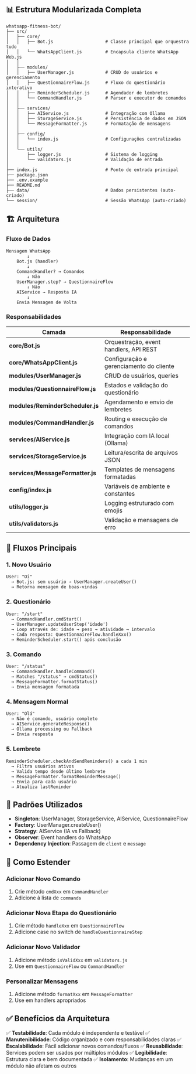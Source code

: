 ## 📊 Estrutura Modularizada Completa

```
whatsapp-fitness-bot/
├── src/
│   ├── core/
│   │   ├── Bot.js                    # Classe principal que orquestra tudo
│   │   └── WhatsAppClient.js         # Encapsula cliente WhatsApp Web.js
│   │
│   ├── modules/
│   │   ├── UserManager.js            # CRUD de usuários e gerenciamento
│   │   ├── QuestionnaireFlow.js      # Fluxo do questionário interativo
│   │   ├── ReminderScheduler.js      # Agendador de lembretes
│   │   └── CommandHandler.js         # Parser e executor de comandos
│   │
│   ├── services/
│   │   ├── AIService.js              # Integração com Ollama
│   │   ├── StorageService.js         # Persistência de dados em JSON
│   │   └── MessageFormatter.js       # Formatação de mensagens
│   │
│   ├── config/
│   │   └── index.js                  # Configurações centralizadas
│   │
│   └── utils/
│       ├── logger.js                 # Sistema de logging
│       └── validators.js             # Validação de entrada
│
├── index.js                          # Ponto de entrada principal
├── package.json
├── .env.example
├── README.md
├── data/                             # Dados persistentes (auto-criado)
└── session/                          # Sessão WhatsApp (auto-criado)
```

## 🏗️ Arquitetura

### Fluxo de Dados

```
Mensagem WhatsApp
        ↓
    Bot.js (handler)
        ↓
    CommandHandler? → Comandos
        ↓ Não
    UserManager.step? → QuestionnaireFlow
        ↓ Não
    AIService → Resposta IA
        ↓
    Envia Mensagem de Volta
```

### Responsabilidades

| Camada | Responsabilidade |
|--------|------------------|
| **core/Bot.js** | Orquestração, event handlers, API REST |
| **core/WhatsAppClient.js** | Configuração e gerenciamento do cliente |
| **modules/UserManager.js** | CRUD de usuários, queries |
| **modules/QuestionnaireFlow.js** | Estados e validação do questionário |
| **modules/ReminderScheduler.js** | Agendamento e envio de lembretes |
| **modules/CommandHandler.js** | Routing e execução de comandos |
| **services/AIService.js** | Integração com IA local (Ollama) |
| **services/StorageService.js** | Leitura/escrita de arquivos JSON |
| **services/MessageFormatter.js** | Templates de mensagens formatadas |
| **config/index.js** | Variáveis de ambiente e constantes |
| **utils/logger.js** | Logging estruturado com emojis |
| **utils/validators.js** | Validação e mensagens de erro |

## 🔄 Fluxos Principais

### 1. Novo Usuário
```
User: "Oi"
  → Bot.js: sem usuário → UserManager.createUser()
  → Retorna mensagem de boas-vindas
```

### 2. Questionário
```
User: "/start"
  → CommandHandler.cmdStart()
  → UserManager.updateUserStep('idade')
  → Loop através de: idade → peso → atividade → intervalo
  → Cada resposta: QuestionnaireFlow.handleXxx()
  → ReminderScheduler.start() após conclusão
```

### 3. Comando
```
User: "/status"
  → CommandHandler.handleCommand()
  → Matches "/status" → cmdStatus()
  → MessageFormatter.formatStatus()
  → Envia mensagem formatada
```

### 4. Mensagem Normal
```
User: "Olá"
  → Não é comando, usuário completo
  → AIService.generateResponse()
  → Ollama processing ou Fallback
  → Envia resposta
```

### 5. Lembrete
```
ReminderScheduler.checkAndSendReminders() a cada 1 min
  → Filtra usuários ativos
  → Valida tempo desde último lembrete
  → MessageFormatter.formatReminderMessage()
  → Envia para cada usuário
  → Atualiza lastReminder
```

## 📝 Padrões Utilizados

- **Singleton**: UserManager, StorageService, AIService, QuestionnaireFlow
- **Factory**: UserManager.createUser()
- **Strategy**: AIService (IA vs Fallback)
- **Observer**: Event handlers do WhatsApp
- **Dependency Injection**: Passagem de `client` e `message`

## 🚀 Como Estender

### Adicionar Novo Comando
1. Crie método `cmdXxx` em `CommandHandler`
2. Adicione à lista de `commands`

### Adicionar Nova Etapa do Questionário
1. Crie método `handleXxx` em `QuestionnaireFlow`
2. Adicione case no switch de `handleQuestionnaireStep`

### Adicionar Novo Validador
1. Adicione método `isValidXxx` em `validators.js`
2. Use em `QuestionnaireFlow` ou `CommandHandler`

### Personalizar Mensagens
1. Adicione método `formatXxx` em `MessageFormatter`
2. Use em handlers apropriados

## ✅ Benefícios da Arquitetura

✅ **Testabilidade**: Cada módulo é independente e testável
✅ **Manutenibilidade**: Código organizado e com responsabilidades claras
✅ **Escalabilidade**: Fácil adicionar novos comandos/fluxos
✅ **Reusabilidade**: Services podem ser usados por múltiplos módulos
✅ **Legibilidade**: Estrutura clara e bem documentada
✅ **Isolamento**: Mudanças em um módulo não afetam os outros
